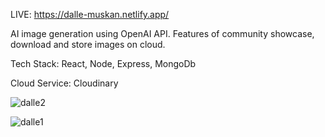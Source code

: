 LIVE: https://dalle-muskan.netlify.app/

AI image generation using OpenAI API. Features of community showcase, download and store images on cloud.

Tech Stack: React, Node, Express, MongoDb

Cloud Service: Cloudinary

![dalle2](https://github.com/20BCS7199/dalle-clone/assets/89652235/ea423ddc-a4cd-409d-a4b9-25796182da9c)

![dalle1](https://github.com/20BCS7199/dalle-clone/assets/89652235/11ef3aaa-4c40-4642-afaa-1e17190be341)
